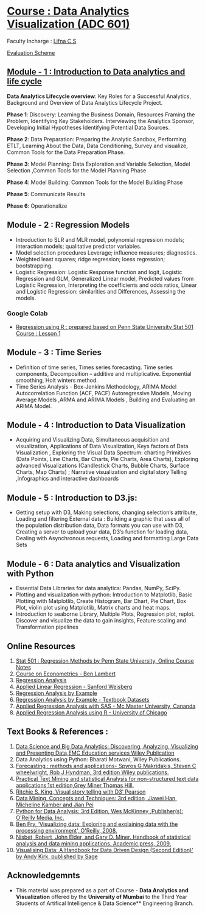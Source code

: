 # [Course : Data Analytics Visualization (ADC 601)](https://drive.google.com/file/d/16K5JdFv1x_A-EHbV-RSb-_g00qGkCbsF/view?usp=sharing)
Faculty Incharge : [Lifna C S](mailto:lifna.cs@ves.ac.in)

[Evaluation Scheme](https://github.com/LifnaJos/ADC601-Data-Analytics-Visualization/blob/main/PPTs/DAV_Scheme.pdf)
## [Module - 1 : Introduction to Data analytics and life cycle](https://github.com/LifnaJos/ADC601-Data-Analytics-Visualization/blob/main/PPTs/M1_DAV.pdf)

**Data Analytics Lifecycle overview**: Key Roles for a Successful Analytics, Background and Overview of Data Analytics Lifecycle Project.  

**Phase 1**: Discovery: Learning the Business Domain, Resources Framing the Problem, Identifying Key Stakeholders. Interviewing the Analytics Sponsor, Developing Initial Hypotheses Identifying Potential Data Sources.

**Phase 2**: Data Preparation: Preparing the Analytic Sandbox, Performing ETLT, Learning About the Data, Data Conditioning, Survey and visualize, Common Tools for the Data Preparation Phase.

**Phase 3**: Model Planning: Data Exploration and Variable Selection, Model Selection ,Common Tools for the Model Planning Phase

**Phase 4**: Model Building: Common Tools for the Model Building Phase

**Phase 5**: Communicate Results

**Phase 6**: Operationalize

## Module - 2  : Regression Models
- Introduction to SLR and MLR model, polynomial regression models; interaction models; qualitative predictor variables.
- Model selection procedures Leverage; influence measures; diagnostics.
- Weighted least squares; ridge regression; loess regression; bootstrapping.
- Logistic Regression: Logistic Response function and logit, Logistic Regression and GLM, Generalized Linear model, Predicted values from Logistic Regression, Interpreting the coefficients and odds ratios, Linear and Logistic Regression: similarities and Differences, Assessing the models.
### Google Colab 
- [Regression using R : prepared based on Penn State University Stat 501 Course : Lesson 1](https://github.com/LifnaJos/ADC601-Data-Analytics-Visualization/blob/main/PPTs/Stat501_Lesson_1.ipynb)

## Module - 3 : Time Series
- Definition of time series, Times series forecasting. Time series components, Decomposition – additive and multiplicative. Exponential smoothing, Holt winters method.
- Time Series Analysis - Box-Jenkins Methodology, ARIMA Model Autocorrelation Function (ACF, PACF) Autoregressive Models ,Moving Average Models ,ARMA and ARIMA Models , Building and Evaluating an ARIMA Model.

## Module - 4 : Introduction to Data Visualization
- Acquiring and Visualizing Data, Simultaneous acquisition and visualization, Applications of Data Visualization, Keys factors of Data Visualization , Exploring the Visual Data Spectrum: charting Primitives (Data Points, Line Charts, Bar Charts, Pie Charts, Area Charts), Exploring advanced Visualizations (Candlestick Charts, Bubble Charts, Surface Charts, Map Charts) ; Narrative visualization and digital story Telling ,infographics and interactive dashboards
  
## Module  - 5 : Introduction to D3.js:
- Getting setup with D3, Making selections, changing selection’s attribute, Loading and filtering External data : Building a graphic that uses all of the population distribution data, Data formats you can use with D3, Creating a server to upload your data, D3’s function for loading data, Dealing with Asynchronous requests, Loading and formatting Large Data Sets 

## Module  - 6 : Data analytics and Visualization with Python
- Essential Data Libraries for data analytics: Pandas, NumPy, SciPy.
- Plotting and visualization with python: Introduction to Matplotlib, Basic Plotting with Matplotlib, Create Histogram, Bar Chart, Pie Chart, Box Plot, violin plot using Matplotlib, Matrix charts and heat maps.
- Introduction to seaborne Library, Multiple Plots, Regression plot, replot. Discover and visualize the data to gain insights, Feature scaling and Transformation pipelines

## Online Resources 
1. [Stat 501 : Regression Methods by  Penn State University, Online Course Notes](https://online.stat.psu.edu/stat501/)
2. [Course on Econometrics - Ben Lambert](https://www.youtube.com/watch?v=M_5SLG7sUa0&list=PLwJRxp3blEvZyQBTTOMFRP_TDaSdly3gU)
3. [Regression Analysis](https://archive.nptel.ac.in/courses/111/105/111105042/)
4. [Applied Linear Regression - Sanford Weisberg](https://www.stat.purdue.edu/~qfsong/teaching/525/book/Weisberg-Applied-Linear-Regression-Wiley.pdf)
5. [Regression Analysis by Example](https://sadbhavnapublications.org/research-enrichment-material/2-Statistical-Books/Regression-Analysis-by-Example.pdf)
6. [Regression Analysis by Example - Textbook Datasets](https://www1.aucegypt.edu/faculty/hadi/RABE5/)
7. [Applied Regression Analysis with SAS - Mc Master University, Cananda](https://ms.mcmaster.ca/canty/teaching/stat3a03/)
8. [Applied Regression Analysis using R - University of Chicago](https://www.stat.uchicago.edu/~yibi/teaching/stat224/)
     
## Text Books & References :
1. [Data Science and Big Data Analytics: Discovering, Analyzing, Visualizing and Presenting Data,EMC Education services Wiley Publication](https://bhavanakhivsara.files.wordpress.com/2018/06/data-science-and-big-data-analy-nieizv_book.pdf)
2. Data Analytics using Python: Bharati Motwani, Wiley Publications.
3. [Forecasting : methods and applications- Spyros G Makridakis, Steven C wheelwright, Rob J Hyndman, 3rd edition Wiley publications.](https://seriesdetiempo.files.wordpress.com/2013/01/lectura-para-clase-del-5-de-febrero-2013.pdf)
4. [Practical Text Mining and statistical Analysis for non-structured text data applications,1st edition,Grey Miner,Thomas Hill.](https://www.google.co.in/books/edition/Practical_Text_Mining_and_Statistical_An/SM94BMsy50gC?hl=en&gbpv=1&pg=PA880&printsec=frontcover)
5. [Ritchie S. King, Visual story telling with D3’ Pearson](https://www.google.co.in/books/edition/Visual_Storytelling_with_D3/JUNYBAAAQBAJ?hl=en&gbpv=1&dq=Ritchie%20S.%20King%2C%20Visual%20story%20telling%20with%20D3%E2%80%99%20Pearson&pg=PA1&printsec=frontcover)
6. [Data Mining, Concepts and Techniques: 3rd edition, Jiawei Han, Micheline Kamber and Jian Pei](https://myweb.sabanciuniv.edu/rdehkharghani/files/2016/02/The-Morgan-Kaufmann-Series-in-Data-Management-Systems-Jiawei-Han-Micheline-Kamber-Jian-Pei-Data-Mining.-Concepts-and-Techniques-3rd-Edition-Morgan-Kaufmann-2011.pdf)
7. [Python for Data Analysis: 3rd Edition, Wes McKinney ,Publisher(s): O'Reilly Media, Inc.](https://bedford-computing.co.uk/learning/wp-content/uploads/2015/10/Python-for-Data-Analysis.pdf)
8. [Ben Fry, ‘Visualizing data: Exploring and explaining data with the processing environment’, O'Reilly, 2008.](https://media.espora.org/mgoblin_media/media_entries/1633/Visualizing_Data.pdf)
9. [Nisbet, Robert, John Elder, and Gary D. Miner. Handbook of statistical analysis and data mining applications. Academic press, 2009.](http://repo.darmajaya.ac.id/4157/1/Handbook%20of%20statistical%20analysis%20and%20data%20mining%20applications%20%28%20PDFDrive%20%29.pdf)
10. [Visualising Data: A Handbook for Data Driven Design (Second Edition)' by Andy Kirk, published by Sage](https://book.visualisingdata.com/chapter/0)

## Acknowledgemnts
* This material was prepared as a part of Course - **Data Analytics and Visualization** offered by the **University of Mumbai** to the Third Year Students of Artifical Intelligence & Data Science** Engineering Branch.
